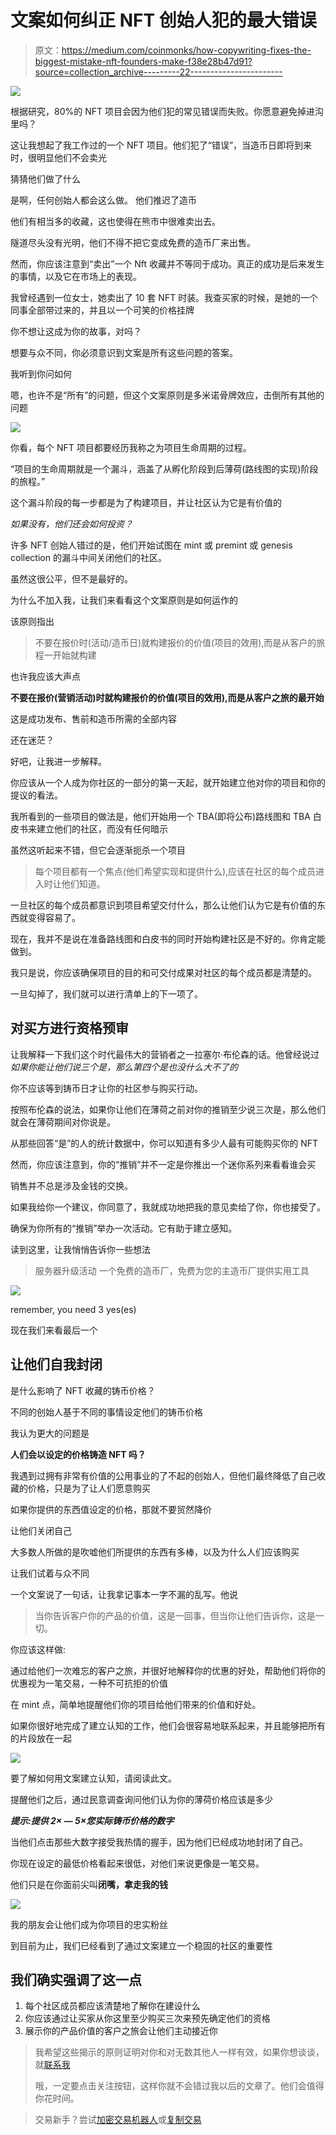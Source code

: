 # 文案如何纠正 NFT 创始人犯的最大错误

> 原文：<https://medium.com/coinmonks/how-copywriting-fixes-the-biggest-mistake-nft-founders-make-f38e28b47d91?source=collection_archive---------22----------------------->

![](img/3004231a3a68fdb76dd98ce3c97b68f3.png)

根据研究，80%的 NFT 项目会因为他们犯的常见错误而失败。你愿意避免掉进沟里吗？

这让我想起了我工作过的一个 NFT 项目。他们犯了“错误”，当造币日即将到来时，很明显他们不会卖光

猜猜他们做了什么

是啊，任何创始人都会这么做。
他们推迟了造币

他们有相当多的收藏，这也使得在熊市中很难卖出去。

隧道尽头没有光明，他们不得不把它变成免费的造币厂来出售。

然而，你应该注意到“卖出”一个 Nft 收藏并不等同于成功。真正的成功是后来发生的事情，以及它在市场上的表现。

我曾经遇到一位女士，她卖出了 10 套 NFT 时装。我查买家的时候，是她的一个同事全部带过来的，并且以一个可笑的价格挂牌

你不想让这成为你的故事，对吗？

想要与众不同，你必须意识到文案是所有这些问题的答案。

我听到你问如何

嗯，也许不是“所有”的问题，但这个文案原则是多米诺骨牌效应，击倒所有其他的问题

![](img/a78dc131b79e58b20c21cb0db1469dfd.png)

你看，每个 NFT 项目都要经历我称之为项目生命周期的过程。

“项目的生命周期就是一个漏斗，涵盖了从孵化阶段到后薄荷(路线图的实现)阶段的旅程。”

这个漏斗阶段的每一步都是为了构建项目，并让社区认为它是有价值的

*如果没有，他们还会如何投资？*

许多 NFT 创始人错过的是，他们开始试图在 mint 或 premint 或 genesis collection 的漏斗中间关闭他们的社区。

虽然这很公平，但不是最好的。

为什么不加入我，让我们来看看这个文案原则是如何运作的

该原则指出

> 不要在报价时(活动/造币日)就构建报价的价值(项目的效用),而是从客户的旅程一开始就构建

也许我应该大声点

**不要在报价(营销活动)时就构建报价的价值(项目的效用),而是从客户之旅的最开始**

这是成功发布、售前和造币所需的全部内容

还在迷茫？

好吧，让我进一步解释。

你应该从一个人成为你社区的一部分的第一天起，就开始建立他对你的项目和你的提议的看法。

我所看到的一些项目的做法是，他们开始用一个 TBA(即将公布)路线图和 TBA 白皮书来建立他们的社区，而没有任何暗示

虽然这听起来不错，但它会逐渐扼杀一个项目

> 每个项目都有一个焦点(他们希望实现和提供什么),应该在社区的每个成员进入时让他们知道。

一旦社区的每个成员都意识到项目希望交付什么，那么让他们认为它是有价值的东西就变得容易了。

现在，我并不是说在准备路线图和白皮书的同时开始构建社区是不好的。你肯定能做到。

我只是说，你应该确保项目的目的和可交付成果对社区的每个成员都是清楚的。

一旦勾掉了，我们就可以进行清单上的下一项了。

## 对买方进行资格预审

让我解释一下我们这个时代最伟大的营销者之一拉塞尔·布伦森的话。他曾经说过*如果你能让他们说三个是，那么第四个是也没什么大不了的*

你不应该等到铸币日才让你的社区参与购买行动。

按照布伦森的说法，如果你让他们在薄荷之前对你的推销至少说三次是，那么他们就会在薄荷期间对你说是。

从那些回答“是”的人的统计数据中，你可以知道有多少人最有可能购买你的 NFT

然而，你应该注意到，你的“推销”并不一定是你推出一个迷你系列来看看谁会买

销售并不总是涉及金钱的交换。

如果我给你一个建议，你同意了，我就成功地把我的意见卖给了你，你也接受了。

确保为你所有的“推销”举办一次活动。它有助于建立感知。

读到这里，让我悄悄告诉你一些想法

> 服务器升级活动
> 一个免费的造币厂，免费为您的主造币厂提供实用工具

![](img/dcceb7e2038a326b0b68d68e84510146.png)

remember, you need 3 yes(es)

现在我们来看最后一个

## 让他们自我封闭

是什么影响了 NFT 收藏的铸币价格？

不同的创始人基于不同的事情设定他们的铸币价格

我认为更大的问题是

**人们会以设定的价格铸造 NFT 吗？**

我遇到过拥有非常有价值的公用事业的了不起的创始人，但他们最终降低了自己收藏的价格，只是为了让人们愿意购买

如果你提供的东西值设定的价格，那就不要贸然降价

让他们关闭自己

大多数人所做的是吹嘘他们所提供的东西有多棒，以及为什么人们应该购买

让我们试着与众不同

一个文案说了一句话，让我拿记事本一字不漏的乱写。他说

> 当你告诉客户你的产品的价值，这是一回事，但当你让他们告诉你，这是一切。

你应该这样做:

通过给他们一次难忘的客户之旅，并很好地解释你的优惠的好处，帮助他们将你的优惠视为一笔交易，一种不可抗拒的价值

在 mint 点，简单地提醒他们你的项目给他们带来的价值和好处。

如果你很好地完成了建立认知的工作，他们会很容易地联系起来，并且能够把所有的片段放在一起

![](img/36ad330d1bd7ac426bc6ad7fbb4f4d61.png)

要了解如何用文案建立认知，请阅读此文。

提醒他们之后，通过民意调查询问他们认为你的薄荷价格应该是多少

***提示:提供 2× — 5×您实际铸币价格的数字***

当他们点击那些大数字接受我热情的握手，因为他们已经成功地封闭了自己。

你现在设定的最低价格看起来很低，对他们来说更像是一笔交易。

他们只是在你面前尖叫**闭嘴，拿走我的钱**

![](img/3b37e3fceab863c2dc64d3d7af8b4996.png)

我的朋友会让他们成为你项目的忠实粉丝

到目前为止，我们已经看到了通过文案建立一个稳固的社区的重要性

## 我们确实强调了这一点

1.  每个社区成员都应该清楚地了解你在建设什么
2.  你应该通过让买家从你这里至少购买三次来预先确定他们的资格
3.  展示你的产品价值的客户之旅会让他们主动接近你

> 我希望这些揭示的原则证明对你和对无数其他人一样有效，如果你想谈谈，就[联系我](http://www.semi-lore.carrd.co)
> 
> 哦，一定要点击关注按钮，这样你就不会错过我以后的文章了。他们会值得你花时间。

> 交易新手？尝试[加密交易机器人](/coinmonks/crypto-trading-bot-c2ffce8acb2a)或[复制交易](/coinmonks/top-10-crypto-copy-trading-platforms-for-beginners-d0c37c7d698c)